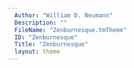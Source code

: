 ```yaml
---
  Author: "William D. Neumann"
  Description: ""
  FileName: "Zenburnesque.tmTheme"
  ID: "Zenburnesque"
  Title: "Zenburnesque"
  layout: theme
---
```

  